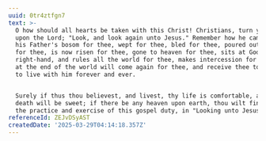 ```yaml
---
uuid: 0tr4ztfgn7
text: >-
  O how should all hearts be taken with this Christ! Christians, turn your eyes
  upon the Lord; "Look, and look again unto Jesus." Remember how he came out of
  his Father's bosom for thee, wept for thee, bled for thee, poured out his life
  for thee, is now risen for thee, gone to heaven for thee, sits at God's
  right-hand, and rules all the world for thee, makes intercession for thee, and
  at the end of the world will come again for thee, and receive thee to himself,
  to live with him forever and ever.


  Surely if thus thou believest, and livest, thy life is comfortable, and thy
  death will be sweet; if there be any heaven upon earth, thou wilt find it in
  the practice and exercise of this gospel duty, in "Looking unto Jesus."
referenceId: ZEJvDSyAST
createdDate: '2025-03-29T04:14:18.357Z'
---
```


